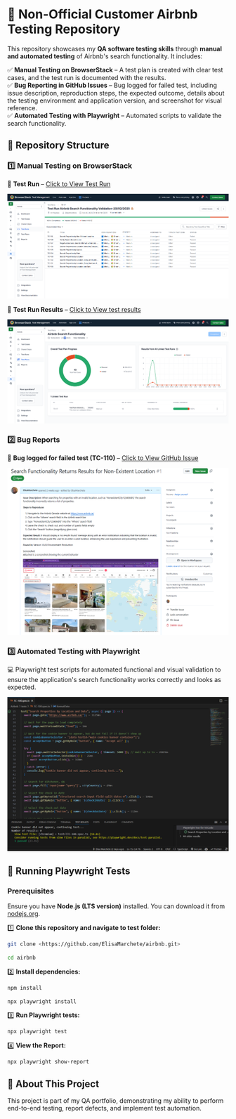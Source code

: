 # 🏡 Non-Official Customer Airbnb Testing Repository

This repository showcases my **QA software testing skills** through **manual and automated testing** of Airbnb's search functionality. It includes:

✅ **Manual Testing on BrowserStack** – A test plan is created with clear test cases, and the test run is documented with the results.  
✅ **Bug Reporting in GitHub Issues** – Bug logged for failed test, including issue description, reproduction steps, the expected outcome, details about the testing environment and application version, and screenshot for visual reference.  
✅ **Automated Testing with Playwright** – Automated scripts to validate the search functionality.

## 📂 Repository Structure

### 1️⃣ Manual Testing on BrowserStack

🔹 **Test Run** – [Click to View Test Run](https://test-management.browserstack.com/projects/1510499/test-runs/TR-17?public_token=5c1d60eb68c248268e61dbcced8b8cb713f66aba18371e0f47df3778dfb8ebe4d4729925fe6b92ef3b59486f8c397d6890450d0ce12aae5f2587dc754a879f2f&public_token_id=1162)

![Test Run](./img/TestRunReport.PNG)

🔹 **Test Run Results** – [Click to View test results](https://test-management.browserstack.com/projects/1510499/test-runs/TR-17?public_token=5c1d60eb68c248268e61dbcced8b8cb713f66aba18371e0f47df3778dfb8ebe4d4729925fe6b92ef3b59486f8c397d6890450d0ce12aae5f2587dc754a879f2f&public_token_id=1162)

![Test Run Results](./img/TestRunResult.PNG)
<br>

### 2️⃣ Bug Reports

📌 **Bug logged for failed test (TC-110)** – [Click to View GitHub Issue](https://github.com/ElisaMarchete/airbnb/issues/1)

![Bug Report](./img/Bug.PNG)

### 3️⃣ Automated Testing with Playwright

💻 Playwright test scripts for automated functional and visual validation to ensure the application's search functionality works correctly and looks as expected.

![Playwright](./img/Playwright.PNG)

## 🚀 Running Playwright Tests

### Prerequisites

Ensure you have **Node.js (LTS version)** installed. You can download it from [nodejs.org](https://nodejs.org/).

1️⃣ **Clone this repository and navigate to test folder:**

```bash
git clone <https://github.com/ElisaMarchete/airbnb.git>
```

```bash
cd airbnb
```

2️⃣ **Install dependencies:**

```bash
npm install
```

```bash
npx playwright install
```

3️⃣ **Run Playwright tests:**

```bash
npx playwright test
```

4️⃣ **View the Report:**

```bash
npx playwright show-report
```

## 🎯 About This Project

This project is part of my QA portfolio, demonstrating my ability to perform end-to-end testing, report defects, and implement test automation.
